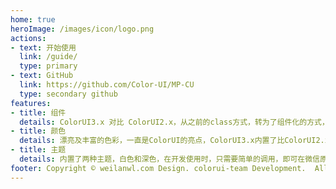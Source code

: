 ```yaml
---
home: true
heroImage: /images/icon/logo.png
actions:
- text: 开始使用
  link: /guide/
  type: primary
- text: GitHub
  link: https://github.com/Color-UI/MP-CU
  type: secondary github
features:
- title: 组件
  details: ColorUI3.x 对比 ColorUI2.x，从之前的class方式，转为了组件化的方式，并提供了丰富的自定义参数以及插槽
- title: 颜色
  details: 漂亮及丰富的色彩，一直是ColorUI的亮点，ColorUI3.x内置了比ColorUI2.x更多的预设颜色（普通色、渐变色等）
- title: 主题
  details: 内置了两种主题，白色和深色，在开发使用时，只需要简单的调用，即可在微信原生小程序上拥有全局主题功能
footer: Copyright © weilanwl.com Design. colorui-team Development.  All Rights Reservecd
---
```

